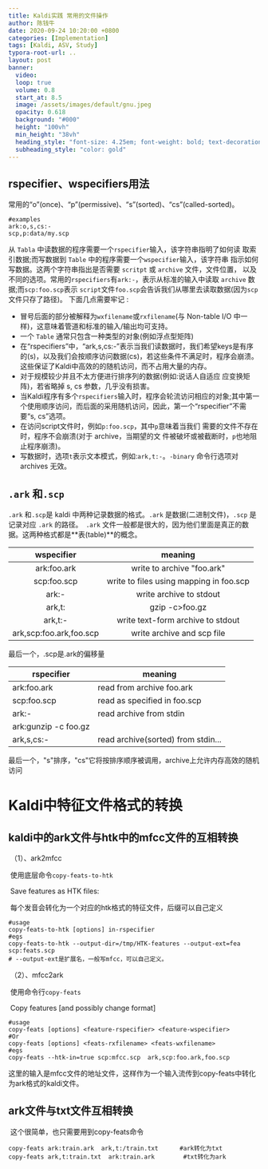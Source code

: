 ```yaml
---
title: Kaldi实践 常用的文件操作
author: 陈钱牛
date: 2020-09-24 10:20:00 +0800
categories: [Implementation]
tags: [Kaldi, ASV, Study]
typora-root-url: ..
layout: post
banner:
  video:
  loop: true
  volume: 0.8
  start_at: 8.5
  image: /assets/images/default/gnu.jpeg
  opacity: 0.618
  background: "#000"
  height: "100vh"
  min_height: "38vh"
  heading_style: "font-size: 4.25em; font-weight: bold; text-decoration: underline"
  subheading_style: "color: gold"
---
```




## rspecifier、wspecifiers用法

常用的“o”(once)、“p”(permissive)、“s”(sorted)、“cs”(called-sorted)。 

```shell
#examples
ark:o,s,cs:-
scp,p:data/my.scp
```



 从 ``Tabla`` 中读数据的程序需要一个``rspecifier``输入，该字符串指明了如何读 取索引数据;而写数据到 ``Table``  中的程序需要一个``wspecifier``输入，该字符串 指示如何写数据。这两个字符串指出是否需要 ``scritpt`` 或 ``archive``  文件，文件位置， 以及不同的选项。常用的``rspecifiers``有``ark:-``，表示从标准的输入中读取 ``archive``  数据;而``scp:foo.scp``表示 ``script``文件``foo.scp``会告诉我们从哪里去读取数据(因为``scp``文件只存了路径)。  下面几点需要牢记 : 

- 冒号后面的部分被解释为``wxfilename``或``rxfilename``(与 Non-table I/O 中一样)，这意味着管道和标准的输入/输出均可支持。 
- 一个 ``Table`` 通常只包含一种类型的对象(例如浮点型矩阵) 
- 在“rspecifiers”中，“ark,s,cs:-”表示当我们读数据时，我们希望keys是有序的(s)，以及我们会按顺序访问数据(cs)，若这些条件不满足时，程序会崩溃。这些保证了Kaldi中高效的的随机访问，而不占用大量的内存。 
-  对于规模较少并且不太方便进行排序列的数据(例如:说话人自适应 应变换矩阵)，若省略掉 s, cs 参数，几乎没有损害。 
-  当Kaldi程序有多个``rspecifiers``输入时，程序会轮流访问相应的对象;其中第一个使用顺序访问，而后面的采用随机访问，因此，第一个“rspecifier”不需要“s, cs”选项。 
-  在访问script文件时，例如``p:foo.scp``，其中``p``意味着当我们 需要的文件不存在时，程序不会崩溃(对于 archive，当期望的文 件被破坏或被截断时，``p``也地阻止程序崩溃)。 
-  写数据时，选项``t``表示文本模式，例如:``ark,t:-``。``-binary`` 命令行选项对 archives 无效。 


## ``.ark`` 和``.scp`` 

``.ark`` 和``.scp``是 kaldi 中两种记录数据的格式。``.ark`` 是数据(二进制文件)，``.scp`` 是记录对应 ``.ark`` 的路径。`` .ark`` 文件一般都是很大的，因为他们里面是真正的数据。这两种格式都是**表(table)**的概念。

|       wspecifier        |                 meaning                 |
| :---------------------: | :-------------------------------------: |
|       ark:foo.ark       |       write to archive "foo.ark"        |
|       scp:foo.scp       | write to files using mapping in foo.scp |
|          ark:-          |         write archive to stdout         |
|         ark,t:          |             gzip -c>foo.gz              |
|         ark,t:-         |    write text-form archive to stdout    |
| ark,scp:foo.ark,foo.scp |       write archive and scp file        |

最后一个，.scp是.ark的偏移量

| rspecifier           | meaning                            |
| -------------------- | ---------------------------------- |
| ark:foo.ark          | read from archive foo.ark          |
| scp:foo.scp          | read as specified in foo.scp       |
| ark:-                | read archive from stdin            |
| ark:gunzip -c foo.gz |                                    |
| ark,s,cs:-           | read archive(sorted) from stdin... |

最后一个，"s"排序，"cs"它将按排序顺序被调用，archive上允许内存高效的随机访问



# Kaldi中特征文件格式的转换

 ## kaldi中的ark文件与htk中的mfcc文件的互相转换

​    （1）、ark2mfcc  

​         使用底层命令``copy-feats-to-htk``

​         Save features as HTK files:

​         每个发音会转化为一个对应的htk格式的特征文件，后缀可以自己定义

```shell
#usage
copy-feats-to-htk [options] in-rspecifier
#egs
copy-feats-to-htk --output-dir=/tmp/HTK-features --output-ext=fea scp:feats.scp
# --output-ext是扩展名，一般写mfcc，可以自己定义。
```

​    （2）、mfcc2ark

​         使用命令行``copy-feats``

​         Copy features [and possibly change format]

```shell
#usage
copy-feats [options] <feature-rspecifier> <feature-wspecifier>
#Or
copy-feats [options] <feats-rxfilename> <feats-wxfilename>
#egs
copy-feats --htk-in=true scp:mfcc.scp  ark,scp:foo.ark,foo.scp
```

​           这里的输入是mfcc文件的地址文件，这样作为一个输入流传到copy-feats中转化为ark格式的kaldi文件。

  

 ## ark文件与txt文件互相转换

​    这个很简单，也只需要用到copy-feats命令

```shell
copy-feats ark:train.ark  ark,t:/train.txt      #ark转化为txt
copy-feats ark,t:train.txt  ark:train.ark        #txt转化为ark
```



